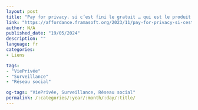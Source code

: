 ```yaml
---
layout: post
title: "Pay for privacy. si c’est fini le gratuit … qui est le produit ?"
link: "https://affordance.framasoft.org/2023/11/pay-for-privacy-si-cest-fini-le-gratuit-qui-est-le-produit"
author: N/A
published_date: "19/05/2024"
description: ""
language: fr
categories:
- Liens

tags:
- "ViePrivée"
- "Surveillance"
- "Réseau social"

og-tags: "ViePrivée, Surveillance, Réseau social"
permalink: /:categories/:year/:month/:day/:title/
---
```

